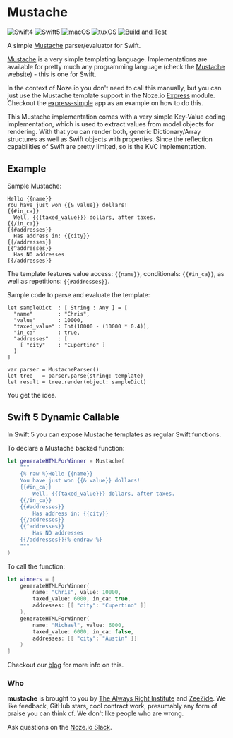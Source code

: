 # Mustache

![Swift4](https://img.shields.io/badge/swift-4-blue.svg)
![Swift5](https://img.shields.io/badge/swift-5-blue.svg)
![macOS](https://img.shields.io/badge/os-macOS-green.svg?style=flat)
![tuxOS](https://img.shields.io/badge/os-tuxOS-green.svg?style=flat)
[![Build and Test](https://github.com/AlwaysRightInstitute/Mustache/actions/workflows/swift.yml/badge.svg?branch=main)](https://github.com/AlwaysRightInstitute/Mustache/actions/workflows/swift.yml)

A simple [Mustache](http://mustache.github.io) parser/evaluator for Swift.

[Mustache](http://mustache.github.io) is a very simple templating language.
Implementations are available for pretty much any programming language
(check the [Mustache](http://mustache.github.io) website) - this is one for
Swift.

In the context of Noze.io you don't need to call this manually,
but you can just use the Mustache template support in the
Noze.io [Express](../express) module.
Checkout the [express-simple](../../Samples/express-simple) app as an example
on how to do this.

This Mustache implementation comes with a very simple Key-Value coding
implementation, which is used to extract values from model objects for
rendering.
With that you can render both, generic Dictionary/Array structures as well
as Swift objects with properties.
Since the reflection capabilities of Swift are pretty limited, so is the
KVC implementation.

## Example

Sample Mustache:

    Hello {{name}}
    You have just won {{& value}} dollars!
    {{#in_ca}}
      Well, {{{taxed_value}}} dollars, after taxes.
    {{/in_ca}}
    {{#addresses}}
      Has address in: {{city}}
    {{/addresses}}
    {{^addresses}}
      Has NO addresses
    {{/addresses}}

The template features value access: `{{name}}`,
conditionals: `{{#in_ca}}`,
as well as repetitions: `{{#addresses}}`.

Sample code to parse and evaluate the template:

    let sampleDict  : [ String : Any ] = [
      "name"        : "Chris",
      "value"       : 10000,
      "taxed_value" : Int(10000 - (10000 * 0.4)),
      "in_ca"       : true,
      "addresses"   : [
        [ "city"    : "Cupertino" ]
      ]
    ]
    
    var parser = MustacheParser()
    let tree   = parser.parse(string: template)
    let result = tree.render(object: sampleDict)

You get the idea.

## Swift 5 Dynamic Callable

In Swift 5 you can expose Mustache templates as regular Swift functions.

To declare a Mustache backed function:

```swift
let generateHTMLForWinner = Mustache(
    """
    {% raw %}Hello {{name}}
    You have just won {{& value}} dollars!
    {{#in_ca}}
        Well, {{{taxed_value}}} dollars, after taxes.
    {{/in_ca}}
    {{#addresses}}
        Has address in: {{city}}
    {{/addresses}}
    {{^addresses}}
        Has NO addresses
    {{/addresses}}{% endraw %}
    """
)
```

To call the function:

```swift
let winners = [
    generateHTMLForWinner(
        name: "Chris", value: 10000,
        taxed_value: 6000, in_ca: true,
        addresses: [[ "city": "Cupertino" ]]
    ),
    generateHTMLForWinner(
        name: "Michael", value: 6000,
        taxed_value: 6000, in_ca: false,
        addresses: [[ "city": "Austin" ]]
    )
]
```

Checkout our [blog](http://www.alwaysrightinstitute.com/mustachable/)
for more info on this.


### Who

**mustache** is brought to you by
[The Always Right Institute](http://www.alwaysrightinstitute.com)
and
[ZeeZide](http://zeezide.de).
We like feedback, GitHub stars, cool contract work,
presumably any form of praise you can think of.
We don't like people who are wrong.

Ask questions on the [Noze.io Slack](http://slack.noze.io).
